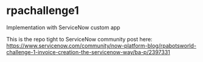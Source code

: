 # rpachallenge1
Implementation with ServiceNow custom app

This is the repo tight to ServiceNow community post here:
https://www.servicenow.com/community/now-platform-blog/rpabotsworld-challenge-1-invoice-creation-the-servicenow-way/ba-p/2397331
